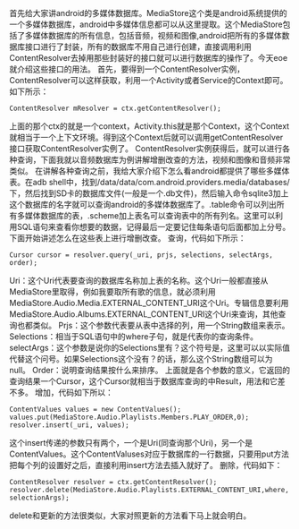 首先给大家讲android的多媒体数据库。MediaStore这个类是android系统提供的一个多媒体数据库，android中多媒体信息都可以从这里提取。这个MediaStore包括了多媒体数据库的所有信息，包括音频，视频和图像,android把所有的多媒体数据库接口进行了封装，所有的数据库不用自己进行创建，直接调用利用ContentResolver去掉用那些封装好的接口就可以进行数据库的操作了。今天eoe就介绍这些接口的用法。
首先，要得到一个ContentResolver实例，ContentResolver可以这样获取，利用一个Activity或者Service的Context即可。如下所示：
```  
ContentResolver mResolver = ctx.getContentResolver(); 
```
上面的那个ctx的就是一个context，Activity.this就是那个Context，这个Context就相当于一个上下文环境。得到这个Context后就可以调用getContentResolver接口获取ContentResolver实例了。
ContentResolver实例获得后，就可以进行各种查询，下面我就以音频数据库为例讲解增删改查的方法，视频和图像和音频非常类似。
在讲解各种查询之前，我给大家介绍下怎么看android都提供了哪些多媒体表。在adb shell中，找到/data/data/com.android.providers.media/databases/下，然后找到SD卡的数据库文件(一般是一个.db文件)，然后输入命令sqlite3加上这个数据库的名字就可以查询android的多媒体数据库了。.table命令可以列出所有多媒体数据库的表，.scheme加上表名可以查询表中的所有列名。这里可以利用SQL语句来查看你想要的数据，记得最后一定要记住每条语句后面都加上分号。下面开始讲述怎么在这些表上进行增删改查。
查询，代码如下所示：
```  
Cursor cursor = resolver.query(_uri, prjs, selections, selectArgs, order); 
```
Uri：这个Uri代表要查询的数据库名称加上表的名称。这个Uri一般都直接从MediaStore里取得，例如我要取所有歌的信息，就必须利用MediaStore.Audio.Media.EXTERNAL_CONTENT_URI这个Uri。专辑信息要利用MediaStore.Audio.Albums.EXTERNAL_CONTENT_URI这个Uri来查询，其他查询也都类似。
Prjs：这个参数代表要从表中选择的列，用一个String数组来表示。
Selections：相当于SQL语句中的where子句，就是代表你的查询条件。
selectArgs：这个参数是说你的Selections里有？这个符号是，这里可以以实际值代替这个问号。如果Selections这个没有？的话，那么这个String数组可以为null。
Order：说明查询结果按什么来排序。
上面就是各个参数的意义，它返回的查询结果一个Cursor，这个Cursor就相当于数据库查询的中Result，用法和它差不多。
增加，代码如下所以：
```  
ContentValues values = new ContentValues();
values.put(MediaStore.Audio.Playlists.Members.PLAY_ORDER,0);
resolver.insert(_uri, values);
```
这个insert传递的参数只有两个，一个是Uri(同查询那个Uri)，另一个是ContentValues。这个ContentValuses对应于数据库的一行数据，只要用put方法把每个列的设置好之后，直接利用insert方法去插入就好了。
删除，代码如下：
```  
ContentResolver resolver = ctx.getContentResolver();
resolver.delete(MediaStore.Audio.Playlists.EXTERNAL_CONTENT_URI,where, selectionArgs); 
```
delete和更新的方法很类似，大家对照更新的方法看下马上就会明白。